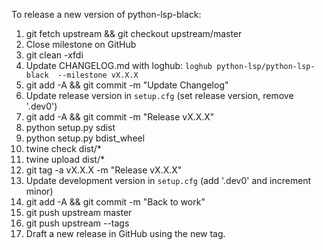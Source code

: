 To release a new version of python-lsp-black:
1. git fetch upstream && git checkout upstream/master
2. Close milestone on GitHub
3. git clean -xfdi
4. Update CHANGELOG.md with loghub: `loghub python-lsp/python-lsp-black  --milestone vX.X.X`
5. git add -A && git commit -m "Update Changelog"
6. Update release version in ``setup.cfg`` (set release version, remove '.dev0')
7. git add -A && git commit -m "Release vX.X.X"
8. python setup.py sdist
9. python setup.py bdist_wheel
10. twine check dist/*
11. twine upload dist/*
12. git tag -a vX.X.X -m "Release vX.X.X"
13. Update development version in ``setup.cfg`` (add '.dev0' and increment minor)
14. git add -A && git commit -m "Back to work"
15. git push upstream master
16. git push upstream --tags
17. Draft a new release in GitHub using the new tag.
